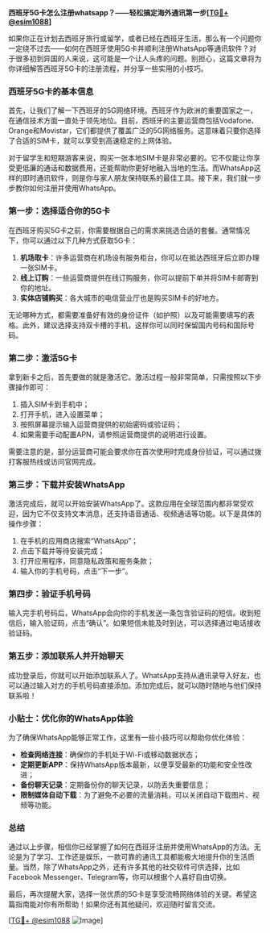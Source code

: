 **西班牙5G卡怎么注册whatsapp？——轻松搞定海外通讯第一步[[TG💪+ @esim1088](https://t.me/s/esim1088)]**

如果你正在计划去西班牙旅行或留学，或者已经在西班牙生活，那么有一个问题你一定绕不过去——如何在西班牙使用5G卡并顺利注册WhatsApp等通讯软件？对于很多初到异国的人来说，这可能是一个让人头疼的问题。别担心，这篇文章将为你详细解答西班牙5G卡的注册流程，并分享一些实用的小技巧。

### 西班牙5G卡的基本信息

首先，让我们了解一下西班牙的5G网络环境。西班牙作为欧洲的重要国家之一，在通信技术方面一直处于领先地位。目前，西班牙的主要运营商包括Vodafone、Orange和Movistar，它们都提供了覆盖广泛的5G网络服务。这意味着只要你选择了合适的SIM卡，就可以享受到高速稳定的上网体验。

对于留学生和短期游客来说，购买一张本地SIM卡是非常必要的。它不仅能让你享受更低廉的通话和数据费用，还能帮助你更好地融入当地的生活。而WhatsApp这样的即时通讯软件，则是你与家人朋友保持联系的最佳工具。接下来，我们就一步步教你如何注册并使用WhatsApp。

### 第一步：选择适合你的5G卡

在西班牙购买5G卡之前，你需要根据自己的需求来挑选合适的套餐。通常情况下，你可以通过以下几种方式获取5G卡：

1. **机场取卡**：许多运营商在机场设有服务柜台，你可以在抵达西班牙后立即办理一张SIM卡。
2. **线上订购**：一些运营商提供在线订购服务，你可以提前下单并将SIM卡邮寄到你的地址。
3. **实体店铺购买**：各大城市的电信营业厅也是购买SIM卡的好地方。

无论哪种方式，都需要准备好有效的身份证件（如护照）以及可能需要填写的表格。此外，建议选择支持双卡槽的手机，这样你可以同时保留国内号码和国际号码。

### 第二步：激活5G卡

拿到新卡之后，首先要做的就是激活它。激活过程一般非常简单，只需按照以下步骤操作即可：

1. 插入SIM卡到手机中；
2. 打开手机，进入设置菜单；
3. 按照屏幕提示输入运营商提供的初始密码或验证码；
4. 如果需要手动配置APN，请参照运营商提供的说明进行设置。

需要注意的是，部分运营商可能会要求你在首次使用时完成身份验证，可以通过拨打客服热线或访问官网完成。

### 第三步：下载并安装WhatsApp

激活完成后，就可以开始安装WhatsApp了。这款应用在全球范围内都非常受欢迎，因为它不仅支持文本消息，还支持语音通话、视频通话等功能。以下是具体的操作步骤：

1. 在手机的应用商店搜索“WhatsApp”；
2. 点击下载并等待安装完成；
3. 打开应用程序，同意隐私政策和服务条款；
4. 输入你的手机号码，点击“下一步”。

### 第四步：验证手机号码

输入完手机号码后，WhatsApp会向你的手机发送一条包含验证码的短信。收到短信后，输入验证码，点击“确认”。如果短信未能及时到达，可以选择通过电话接收验证码。

### 第五步：添加联系人并开始聊天

成功登录后，你就可以开始添加联系人了。WhatsApp支持从通讯录导入好友，也可以通过输入对方的手机号码直接添加。添加完成后，就可以随时随地与他们保持联系啦！

### 小贴士：优化你的WhatsApp体验

为了确保WhatsApp能够正常工作，这里有一些小技巧可以帮助你优化体验：

- **检查网络连接**：确保你的手机处于Wi-Fi或移动数据状态；
- **定期更新APP**：保持WhatsApp版本最新，以便享受最新的功能和安全性改进；
- **备份聊天记录**：定期备份你的聊天记录，以防丢失重要信息；
- **限制媒体自动下载**：为了避免不必要的流量消耗，可以关闭自动下载图片、视频等功能。

### 总结

通过以上步骤，相信你已经掌握了如何在西班牙注册并使用WhatsApp的方法。无论是为了学习、工作还是娱乐，一款可靠的通讯工具都能极大地提升你的生活质量。当然，除了WhatsApp之外，还有许多其他的社交软件可供选择，比如Facebook Messenger、Telegram等，你可以根据个人喜好自由切换。

最后，再次提醒大家，选择一张优质的5G卡是享受流畅网络体验的关键。希望这篇指南能对你有所帮助！如果你还有其他疑问，欢迎随时留言交流。

[[TG💪+ @esim1088](https://t.me/s/esim1088) ![Image](https://i.postimg.cc/4NQfJmqS/Snipaste-2025-05-13-00-14-12.png)]